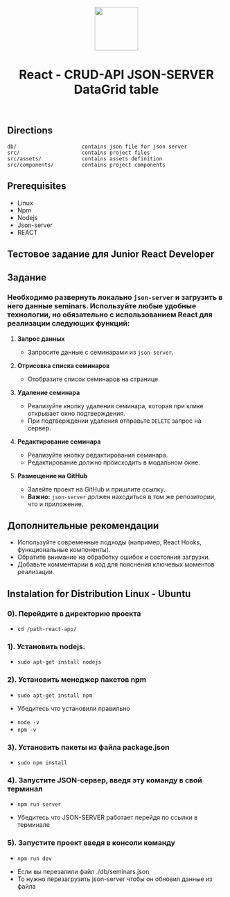 <p align="center">
    <a href="https://reactjs.org" target="_blank">
        <img src="https://avatars.githubusercontent.com/u/6412038?s=200&v=4" height="100px">
    </a>
    <h1 align="center">React - CRUD-API JSON-SERVER DataGrid table</h1>
    <br>
</p>

Directions
----------

	db/                     contains json file for json server
	src/                    contains project files
	src/assets/             contains assets definition
	src/components/         contains project components

Prerequisites
-------------

* Linux
* Npm
* Nodejs
* Json-server
* REACT


Тестовое задание для Junior React Developer
-------------------------------------------

## Задание

### Необходимо развернуть локально `json-server` и загрузить в него данные **seminars**. Используйте любые удобные технологии, но обязательно с использованием React для реализации следующих функций:

1. **Запрос данных**

   - Запросите данные с семинарами из `json-server`.

2. **Отрисовка списка семинаров**

   - Отобразите список семинаров на странице.

3. **Удаление семинара**

   - Реализуйте кнопку удаления семинара, которая при клике открывает окно подтверждения.
   - При подтверждении удаления отправьте `DELETE` запрос на сервер.

4. **Редактирование семинара**

   - Реализуйте кнопку редактирования семинара.
   - Редактирование должно происходить в модальном окне.

5. **Размещение на GitHub**
   - Залейте проект на GitHub и пришлите ссылку.
   - **Важно:** `json-server` должен находиться в том же репозитории, что и приложение.

## Дополнительные рекомендации

- Используйте современные подходы (например, React Hooks, функциональные компоненты).
- Обратите внимание на обработку ошибок и состояния загрузки.
- Добавьте комментарии в код для пояснения ключевых моментов реализации.


Instalation for Distribution Linux - Ubuntu
-------------------------------------------

### 0). Перейдите в директорию проекта
* ``` cd /path-react-app/ ```

### 1). Установить nodejs.
* ``` sudo apt-get install nodejs ```

### 2). Установить менеджер пакетов npm
* ``` sudo apt-get install npm ```

- Убедитесь что установили правильно
* ``` node -v ```
* ``` npm -v ```

### 3). Установить пакеты из файла package.json
* ``` sudo npm install ```

### 4). Запустите JSON-сервер, введя эту команду в свой терминал
* ``` npm run server ```

- Убедитесь что JSON-SERVER работает перейдя по ссылки в терминале

### 5). Запустите проект введя в консоли команду
* ``` npm run dev ```

- Если вы перезалили файл ./db/seminars.json
- То нужно перезагрузить json-server чтобы он обновил данные из файла

